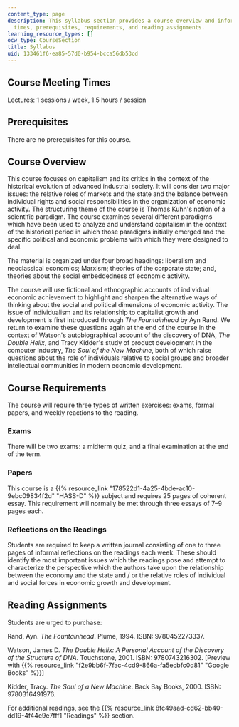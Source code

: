 ```yaml
---
content_type: page
description: This syllabus section provides a course overview and information on meeting
  times, prerequisites, requirements, and reading assignments.
learning_resource_types: []
ocw_type: CourseSection
title: Syllabus
uid: 133461f6-ea85-57d0-b954-bcca56db53cd
---
```


Course Meeting Times
--------------------

Lectures: 1 sessions / week, 1.5 hours / session

Prerequisites
-------------

There are no prerequisites for this course.

Course Overview
---------------

This course focuses on capitalism and its critics in the context of the historical evolution of advanced industrial society. It will consider two major issues: the relative roles of markets and the state and the balance between individual rights and social responsibilities in the organization of economic activity. The structuring theme of the course is Thomas Kuhn's notion of a scientific paradigm. The course examines several different paradigms which have been used to analyze and understand capitalism in the context of the historical period in which those paradigms initially emerged and the specific political and economic problems with which they were designed to deal.

The material is organized under four broad headings: liberalism and neoclassical economics; Marxism; theories of the corporate state; and, theories about the social embeddedness of economic activity.

The course will use fictional and ethnographic accounts of individual economic achievement to highlight and sharpen the alternative ways of thinking about the social and political dimensions of economic activity. The issue of individualism and its relationship to capitalist growth and development is first introduced through _The Fountainhead_ by Ayn Rand. We return to examine these questions again at the end of the course in the context of Watson's autobiographical account of the discovery of DNA, _The Double Helix_, and Tracy Kidder's study of product development in the computer industry, _The Soul of the New Machine_, both of which raise questions about the role of individuals relative to social groups and broader intellectual communities in modern economic development.

Course Requirements
-------------------

The course will require three types of written exercises: exams, formal papers, and weekly reactions to the reading.

### Exams

There will be two exams: a midterm quiz, and a final examination at the end of the term.

### Papers

This course is a {{% resource_link "178522d1-4a25-4bde-ac10-9ebc09834f2d" "HASS-D" %}} subject and requires 25 pages of coherent essay. This requirement will normally be met through three essays of 7–9 pages each.

### Reflections on the Readings

Students are required to keep a written journal consisting of one to three pages of informal reflections on the readings each week. These should identify the most important issues which the readings pose and attempt to characterize the perspective which the authors take upon the relationship between the economy and the state and / or the relative roles of individual and social forces in economic growth and development.

Reading Assignments
-------------------

Students are urged to purchase:

Rand, Ayn. _The Fountainhead_. Plume, 1994. ISBN: 9780452273337.

Watson, James D. _The Double Helix: A Personal Account of the Discovery of the Structure of DNA_. Touchstone, 2001. ISBN: 9780743216302. \[Preview with {{% resource_link "f2e9bb6f-7fac-4cd9-866a-fa5ecbfc0d81" "Google Books" %}}\]

Kidder, Tracy. _The Soul of a New Machine_. Back Bay Books, 2000. ISBN: 9780316491976.

For additional readings, see the {{% resource_link 8fc49aad-cd62-bb40-dd19-4f44e9e7fff1 "Readings" %}} section.
